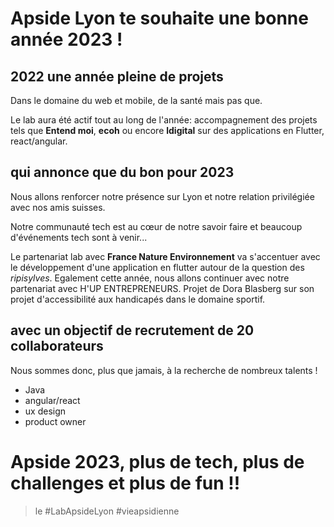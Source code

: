 # Apside Lyon te souhaite une bonne année 2023 !

## 2022 une année pleine de projets

Dans le domaine du web et mobile, de la santé mais pas que.

Le lab aura été actif tout au long de l'année: accompagnement des projets tels que **Entend moi**, **ecoh** ou encore **ldigital** sur des applications en Flutter, react/angular.

## qui annonce que du bon pour 2023

Nous allons renforcer notre présence sur Lyon et notre relation privilégiée avec nos amis suisses.

Notre communauté tech est au cœur de notre savoir faire et beaucoup d'événements tech sont à venir...

Le partenariat lab avec **France Nature Environnement** va s'accentuer avec le développement d'une application en flutter autour de la question des _ripisylves_.
Egalement cette année, nous allons continuer avec notre partenariat avec H'UP ENTREPRENEURS. Projet de Dora Blasberg sur son projet d'accessibilité aux handicapés dans le domaine sportif.

## avec un objectif de recrutement de 20 collaborateurs

Nous sommes donc, plus que jamais, à la recherche de nombreux talents !

- Java
- angular/react
- ux design
- product owner

# Apside 2023, plus de tech, plus de challenges et plus de fun !!

> le #LabApsideLyon #vieapsidienne
